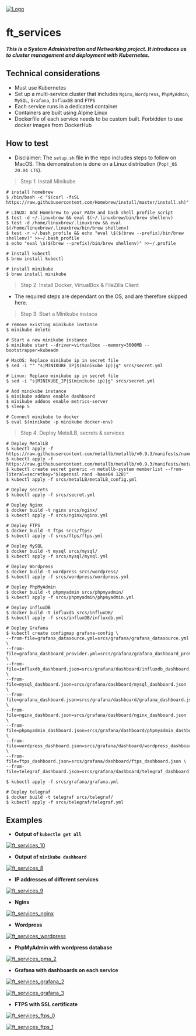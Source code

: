 [![Logo](https://github.com/qingqingqingli/readme_images/blob/master/codam_logo_1.png)](https://github.com/qingqingqingli/ft_services)

# ft_services
***This is a System Administration and Networking project. It introduces us to cluster management and deployment with Kubernetes.***

## Technical considerations

- Must use Kubernetes
- Set up a multi-service cluster that includes ```Nginx```, ```Wordpress```, ```PhpMyAdmin```, ```MySQL```, ```Grafana```, ```InfluxDB``` and ```FTPS```
- Each service runs in a dedicated container
- Containers are built using Alpine Linux
- Dockerfile of each service needs to be custom built. Forbidden to use docker images from DockerHub

## How to test
- Disclaimer: The ```setup.sh``` file in the repo includes steps to follow on MacOS. This demonstration is done on a Linux distribution (```Pop!_OS 20.04 LTS```).

> Step 1: Install Minikube

```shell
# install homebrew 
$ /bin/bash -c "$(curl -fsSL https://raw.githubusercontent.com/Homebrew/install/master/install.sh)"

# LINUX: Add Homebrew to your PATH and bash shell profile script
$ test -d ~/.linuxbrew && eval $(~/.linuxbrew/bin/brew shellenv)
$ test -d /home/linuxbrew/.linuxbrew && eval $(/home/linuxbrew/.linuxbrew/bin/brew shellenv)
$ test -r ~/.bash_profile && echo "eval \$($(brew --prefix)/bin/brew shellenv)" >>~/.bash_profile
$ echo "eval \$($(brew --prefix)/bin/brew shellenv)" >>~/.profile

# install kubectl
$ brew install kubectl

# install minikube
$ brew install minikube
```

> Step 2: Install Docker, VirtualBox & FileZilla Client
- The required steps are dependant on the OS, and are therefore skipped here. 

> Step 3: Start a Minikube instace

```shell
# remove existing minikube instance
$ minikube delete

# Start a new minikube instance
$ minikube start --driver=virtualbox --memory=3000MB --bootstrapper=kubeadm

# MacOS: Replace minikube ip in secret file
$ sed -i "" "s|MINIKUBE_IP|$(minikube ip)|g" srcs/secret.yml

# Linux: Replace minikube ip in secret file
$ sed -i "s|MINIKUBE_IP|$(minikube ip)|g" srcs/secret.yml

# Add minikube instance
$ minikube addons enable dashboard
$ minikube addons enable metrics-server
$ sleep 5

# Connect minikube to docker
$ eval $(minikube -p minikube docker-env)

```
> Step 4: Deploy MetalLB, secrets & services

```shell
# Deploy MetalLB
$ kubectl apply -f https://raw.githubusercontent.com/metallb/metallb/v0.9.3/manifests/namespace.yaml
$ kubectl apply -f https://raw.githubusercontent.com/metallb/metallb/v0.9.3/manifests/metallb.yaml
$ kubectl create secret generic -n metallb-system memberlist --from-literal=secretkey="$(openssl rand -base64 128)"
$ kubectl apply -f srcs/metalLB/metalLB_config.yml

# Deploy secrets
$ kubectl apply -f srcs/secret.yml

# Deploy Nginx
$ docker build -t nginx srcs/nginx/
$ kubectl apply -f srcs/nginx/nginx.yml

# Deploy FTPS
$ docker build -t ftps srcs/ftps/
$ kubectl apply -f srcs/ftps/ftps.yml

# Deploy MySQL
$ docker build -t mysql srcs/mysql/
$ kubectl apply -f srcs/mysql/mysql.yml

# Deploy Wordpress
$ docker build -t wordpress srcs/wordpress/
$ kubectl apply -f srcs/wordpress/wordpress.yml

# Deploy PhpMyAdmin
$ docker build -t phpmyadmin srcs/phpmyadmin/
$ kubectl apply -f srcs/phpmyadmin/phpmyadmin.yml

# Deploy influxDB
$ docker build -t influxdb srcs/influxDB/
$ kubectl apply -f srcs/influxDB/influxdb.yml

# Deploy Grafana
$ kubectl create configmap grafana-config \
--from-file=grafana_datasource.yml=srcs/grafana/grafana_datasource.yml \
--from-file=grafana_dashboard_provider.yml=srcs/grafana/grafana_dashboard_provider.yml \
--from-file=influxdb_dashboard.json=srcs/grafana/dashboard/influxdb_dashboard.json \
--from-file=mysql_dashboard.json=srcs/grafana/dashboard/mysql_dashboard.json \
--from-file=grafana_dashboard.json=srcs/grafana/dashboard/grafana_dashboard.json \
--from-file=nginx_dashboard.json=srcs/grafana/dashboard/nginx_dashboard.json \
--from-file=phpmyadmin_dashboard.json=srcs/grafana/dashboard/phpmyadmin_dashboard.json \
--from-file=wordpress_dashboard.json=srcs/grafana/dashboard/wordpress_dashboard.json \
--from-file=ftps_dashboard.json=srcs/grafana/dashboard/ftps_dashboard.json \
--from-file=telegraf_dashboard.json=srcs/grafana/dashboard/telegraf_dashboard.json

$ kubectl apply -f srcs/grafana/grafana.yml

# Deploy telegraf
$ docker build -t telegraf srcs/telegraf/
$ kubectl apply -f srcs/telegraf/telegraf.yml

```

## Examples

- **Output of ```kubectle get all```**

[![ft_services_10](https://github.com/qingqingqingli/readme_images/blob/master/ft_services_10.png)](https://github.com/qingqingqingli/ft_services)

- **Output of ```minikube dashboard```**

[![ft_services_8](https://github.com/qingqingqingli/readme_images/blob/master/ft_services_8.png)](https://github.com/qingqingqingli/ft_services)

- **IP addresses of different services**

[![ft_services_9](https://github.com/qingqingqingli/readme_images/blob/master/ft_services_9.png)](https://github.com/qingqingqingli/ft_services)

- **Nginx**

[![ft_services_nginx](https://github.com/qingqingqingli/readme_images/blob/master/ft_services_nginx.png)](https://github.com/qingqingqingli/ft_services)

- **Wordpress**

[![ft_services_wordpress](https://github.com/qingqingqingli/readme_images/blob/master/ft_services_wordpress.png)](https://github.com/qingqingqingli/ft_services)

- **PhpMyAdmin with wordpress database**

[![ft_services_pma_2](https://github.com/qingqingqingli/readme_images/blob/master/ft_services_pma_2.png)](https://github.com/qingqingqingli/ft_services)

- **Grafana with dashboards on each service**

[![ft_services_grafana_2](https://github.com/qingqingqingli/readme_images/blob/master/ft_services_grafana_2.png)](https://github.com/qingqingqingli/ft_services)

[![ft_services_grafana_3](https://github.com/qingqingqingli/readme_images/blob/master/ft_services_grafana_3.png)](https://github.com/qingqingqingli/ft_services)

- **FTPS with SSL certificate**

[![ft_services_ftps_0](https://github.com/qingqingqingli/readme_images/blob/master/ft_services_ftps_0.png)](https://github.com/qingqingqingli/ft_services)

[![ft_services_ftps_1](https://github.com/qingqingqingli/readme_images/blob/master/ft_services_ftps_1.png)](https://github.com/qingqingqingli/ft_services)
